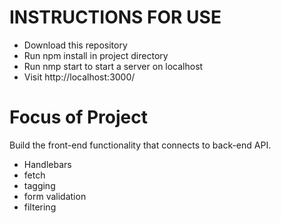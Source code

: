# INSTRUCTIONS FOR USE

- Download this repository
- Run npm install in project directory
- Run nmp start to start a server on localhost
- Visit http://localhost:3000/

# Focus of Project
Build the front-end functionality that connects to back-end API.

- Handlebars
- fetch
- tagging
- form validation
- filtering

